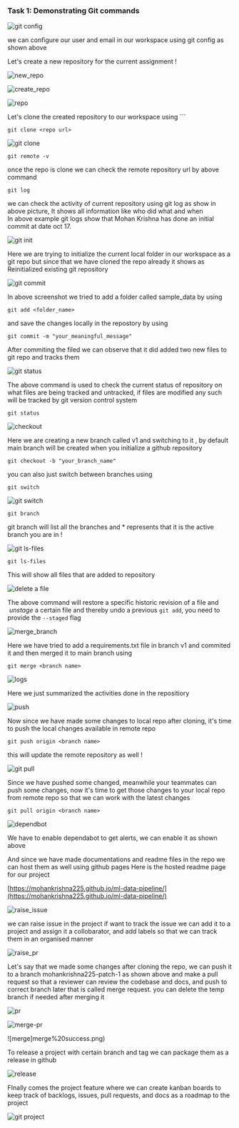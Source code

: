 
### Task 1:  Demonstrating Git commands

![git config](git%20config.png)

we can configure our user and email in our workspace using git config as shown above

Let's create a new repository for the current assignment ! 


 ![new_repo](new-repository.png)

![create_repo](create-repository.png)


![repo](repo.png)

Let's clone the created repository to our workspace using ```

```
git clone <repo url>
```


![git clone](git%20clone%20and%20remote.png)

```
git remote -v
```

once the repo is clone we can check the remote repository url by above command

```
git log
```

we can check the activity of current repository using git log as show in above picture, It shows all information like who did what and when  
In above example  git logs show that Mohan Krishna has done an initial commit at date oct 17. 

![git init](git%20init.png)

Here we are trying to initialize the current local folder in our workspace as a git repo but since that we have cloned the repo already it shows as Reinitialized existing git repository

![git commit](git%20commit.png)

In above screenshot we tried to add a folder called sample_data by using 

```
git add <folder_name>
```

and save the changes locally in the repostory by using

```
git commit -m "your_meaningful_message"
```

After commiting the filed we can observe that it did added two new files to git repo and tracks them 

![git status](git%20status.png)

The above command is used to check the current status of repository on what files are being tracked and untracked, if files are modified any such will be tracked by git version control system

```
git status
```


![checkout](checkout%20branch.png)

Here we are creating a new branch called v1 and switching to it , by default main branch will be created when you initialize a github repository

```
git checkout -b "your_branch_name"
```

you can also just switch between branches using

```
git switch
```

![git switch](git%20switch.png)

```
git branch
```

git branch will list all the branches and * represents that it is the active branch you are in !

![git ls-files](git%20ls-files.png)

```
git ls-files 
```

This will show all files that are added to repository

![delete a file](delete%20a%20file%20after%20commit.png)

The above command will  restore a specific historic revision of a file and  _unstage_ a certain file and thereby undo a previous `git add`, you need to provide the `--staged` flag


![merge_branch](merge%20branch.png)

Here we have tried to add a requirements.txt file in branch v1 and commited it and then merged it to main branch using 

```
git merge <branch name>
```


![logs](log%20summary.png)

Here we just summarized the activities done in the repositiory

![push](git%20push.png)

Now since we have made some changes to local repo after cloning, it's time to push the local changes available in remote repo 

```
git push origin <branch name>
```

this will update the remote repository as well !



![git pull](git%20pull.png)


Since we have pushed some changed, meanwhile your teammates can push some changes, now it's time to get those changes to your local repo from remote repo so that we can work with the latest changes

```
git pull origin <branch name>
```


![dependbot](dependalertbot.png)

We have to enable dependabot to get alerts, we can enable it as shown above


And since we have made documentations and readme files in the repo we can host them as well using github pages 
Here is the hosted readme page for our project 

[https://mohankrishna225.github.io/ml-data-pipeline/](https://mohankrishna225.github.io/ml-data-pipeline/)




![raise_issue](raising%20a%20issue.png)

we can raise issue in the project if want to track the issue we can add it to a project and assign it a collobarator, and add labels so that we can track them in an organised manner 


![raise_pr](raise%20a%20pr.png)

Let's say that we made some changes after cloning the repo, we can push it to a  branch mohankrishna225-patch-1 as shown above and make a pull request so that a reviewer can review the codebase and docs, and push to correct branch later that is called merge request. you can delete the temp branch if needed after merging it 

![pr](pr.png)

![merge-pr](merge-pr.png)


![merge]merge%20success.png)



To release a project with certain branch and tag we can package them as a release in github 

![release](release%20page.png)






FInally comes the project feature where we can create kanban boards to keep track of backlogs, issues, pull requests, and docs as a roadmap to the project 

![git project](git%20project.png)
